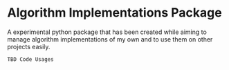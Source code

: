 
# Algorithm Implementations Package

A experimental python package that has been created while aiming to manage algorithm implementations of my own and to use them on other projects easily.

```
TBD Code Usages
```